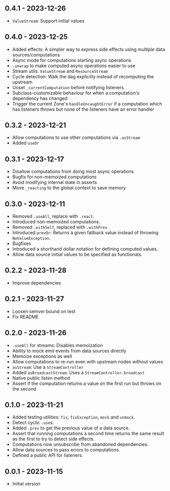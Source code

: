 ## 0.4.1 - 2023-12-26

- `ValueStream`: Support initial values

## 0.4.0 - 2023-12-25

- Added effects: A simpler way to express side effects using multiple data sources/computations
- Async mode for computations starting async operations
- `.unwrap` to make computed async operations easier to use
- Stream utils: `ValueStream` and `ResourceStream`
- Cycle detection: Walk the dag explicitly instead of recomputing the upstream
- Unset `_currentComputation` before notifying listeners
- Subclass-customizable behaviour for when a computation's dependency has changed
- Trigger the current Zone's `handleUncaughtError` if a computation which has listeners throws but none of the listeners have an error handler

## 0.3.2 - 2023-12-21

- Allow computations to use other computations via `.asStream`
- Added `useOr`

## 0.3.1 - 2023-12-17

- Disallow computations from doing most async operations
- Bugfix for non-memoized computations
- Avoid modifying internal state in asserts
- Move `_reacting` to the global context to save memory

## 0.3.0 - 2023-12-11

- Removed `.useAll`, replace with `.react`.
- Introduced non-memoized computations.
- Removed `.withSelf`, replaced with `.withPrev`.
- Introduced `prevOr`: Returns a given fallback value instead of throwing `NoValueException`.
- Bugfixes
- Introduced a shorthand dollar notation for defining computed values.
- Allow data source initial values to be specified as functionals.

## 0.2.2 - 2023-11-28

- Improve dependencies

## 0.2.1 - 2023-11-27

- Loosen semver bound on test
- Fix README

## 0.2.0 - 2023-11-26

- `.useAll` for streams: Disables memoization
- Ability to mock emit events from data sources directly
- Memoize exceptions as well
- Allow computations to re-run even with upstream nodes without values
- `asStream`: Use a `StreamController`
- Added `asBroadcastStream`: Uses a `StreamController.broadcast`
- Native public listen method
- Assert if the computation returns a value on the first run but throws on the second

## 0.1.0 - 2023-11-21

- Added testing utilities: `fix`, `fixException`, `mock` and `unmock`.
- Detect cyclic `.use`s.
- Added `.prev` to get the previous value of a data source.
- Assert that running computations a second time returns the same result as the first to try to detect side effects.
- Computations now unsubscribe from abandoned dependencies.
- Allow data sources to pass errors to computations.
- Defined a public API for listeners.

## 0.0.1 - 2023-11-15

- Initial version

